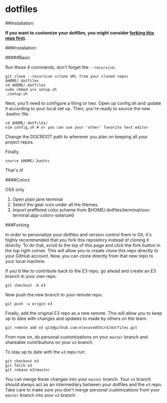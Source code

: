 dotfiles
========

##Installation:

__If you want to customize your dotfiles, you might consider [forking this repo first](#forking).__

###Installation:

#####Basic

Run these 4 commands; don't forget the `--recursive`.

    git clone --recursive <clone URL from your cloned repo> $HOME/.dotfiles
    cd $HOME/.dotfiles
    sudo chmod u+x setup.sh
    ./setup.sh

Next, you'll need to configure a thing or two. Open up config.sh and update it according to your local set up. Then, you're ready to source the new .bashrc file.

    cd $HOME/.dotfiles/
    vim config.sh # or you can use your 'other' favorite text editor

Change the DOCROOT path to wherever you plan on keeping all your project repos. 

Finally,

    source $HOME/.bashrc

That's it!

####Colors

OSX only

  1. Open plain jane terminal
  1. Select the gear icon under all the themes.
  1. Import preffered color scheme from $HOME/.dotfiles/terminal/osx-terminal.app-colors-solarized

###Forking

In order to personalize your dotfiles and version control them in Git, it's highly recommended that you fork this repository instead of cloning it directly. To do that, scroll to the top of this page and click the fork button in the top right corner. This will allow you to create clone this repo directly to your GitHub account. Now, you can clone directly from that new repo to your local machine.

If you'd like to contribute back to the E3 repo, go ahead and create an E3 branch in your own repo.

    git checkout -b e3

Now push the new branch to your remote repo.

    git push -u origin e3

Finally, add the original E3 repo as a new remote. This will allow you to keep up to date with changes and updates to made by others on the team. 

    git remote add e3 git@github.com:elevatedthird/dotfiles.git

From now on, do personal customizations on your `master` branch and shareable contributions on your `e3` branch.

To stay up to date with the `e3` repo run:

    git checkout e3
    git fetch e3
    git rebase e3/master

You can merge these changes into your `master` branch. Your `e3` branch should always act as an intermediary between your dotfiles and the `e3` repo. Take care to make sure you don't merge personal custimizations from your `master` branch into your `e3` branch.
